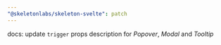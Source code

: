 ```yaml
---
"@skeletonlabs/skeleton-svelte": patch
---
```


docs: update `trigger` props description for _Popover_, _Modal_ and _Tooltip_
